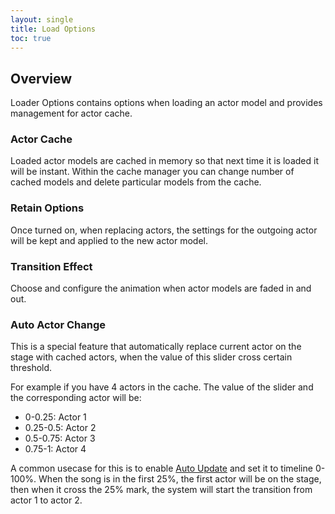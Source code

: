 ```yaml
---
layout: single
title: Load Options
toc: true
---
```


## Overview
Loader Options contains options when loading an actor model and provides management for actor cache.

### Actor Cache
Loaded actor models are cached in memory so that next time it is loaded it will be instant. Within the cache manager you can change number of cached models and delete particular models from the cache.

### Retain Options
Once turned on, when replacing actors, the settings for the outgoing actor will be kept and applied to the new actor model.

### Transition Effect
Choose and configure the animation when actor models are faded in and out. 

### Auto Actor Change
This is a special feature that automatically replace current actor on the stage with cached actors, when the value of this slider cross certain threshold. 

For example if you have 4 actors in the cache. The value of the slider and the corresponding actor will be:
* 0-0.25: Actor 1
* 0.25-0.5: Actor 2
* 0.5-0.75: Actor 3
* 0.75-1: Actor 4

A common usecase for this is to enable [Auto Update](autoupdate) and set it to timeline 0-100%. When the song is in the first 25%, the first actor will be on the stage, then when it cross the 25% mark, the system will start the transition from actor 1 to actor 2.
